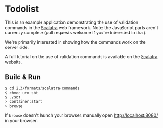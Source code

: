 # Todolist #

This is an example application demonstrating the use of validation commands
in the [Scalatra](http://scalatra.org) web framework. Note: the JavaScript parts
aren't currently complete (pull requests welcome if you're interested in that).

We're primarily interested in showing how the commands work on the server side.

A full tutorial on the use of validation commands is available on the
[Scalatra website](http://scalatra.org/guides/commands.html).

## Build & Run ##

```sh
$ cd 2.3/formats/scalatra-commands
$ chmod u+x sbt
$ ./sbt
> container:start
> browse
```

If `browse` doesn't launch your browser, manually open [http://localhost:8080/](http://localhost:8080/) in your browser.
